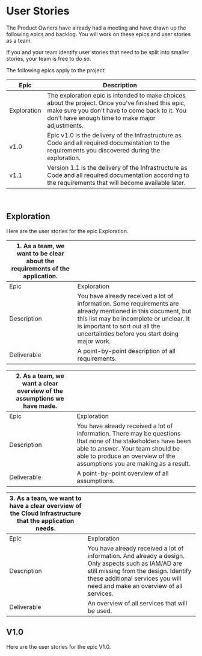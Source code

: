 # User Stories
The Product Owners have already had a meeting and have drawn up the following epics and backlog. You will work on these epics and user stories as a team.

If you and your team identify user stories that need to be split into smaller stories, your team is free to do so.

The following epics apply to the project:

| Epic | Description |
| --- | ----------- |
| Exploration | The exploration epic is intended to make choices about the project. Once you've finished this epic, make sure you don't have to come back to it. You don't have enough time to make major adjustments. |
| v1.0 | Epic v1.0 is the delivery of the Infrastructure as Code and all required documentation to the requirements you discovered during the exploration. |
| v1.1 | Version 1.1 is the delivery of the Infrastructure as Code and all required documentation according to the requirements that will become available later. |  
<br>

## Exploration
Here are the user stories for the epic Exploration.

| 1. As a team, we want to be clear about the requirements of the application. |  |
| --- | ----------- |
| Epic | Exploration |
| Description | You have already received a lot of information. Some requirements are already mentioned in this document, but this list may be incomplete or unclear. It is important to sort out all the uncertainties before you start doing major work. |
| Deliverable | A point-by-point description of all requirements. |

| 2. As a team, we want a clear overview of the assumptions we have made. |  |
| --- | ----------- |
| Epic | Exploration |
| Description | You have already received a lot of information. There may be questions that none of the stakeholders have been able to answer. Your team should be able to produce an overview of the assumptions you are making as a result. |
| Deliverable | A point-by-point overview of all assumptions. |

| 3. As a team, we want to have a clear overview of the Cloud Infrastructure that the application needs. |  |
| --- | ----------- |
| Epic | Exploration |
| Description | You have already received a lot of information. And already a design. Only aspects such as IAM/AD are still missing from the design. Identify these additional services you will need and make an overview of all services. |
| Deliverable | An overview of all services that will be used. |

## V1.0
Here are the user stories for the epic V1.0.
